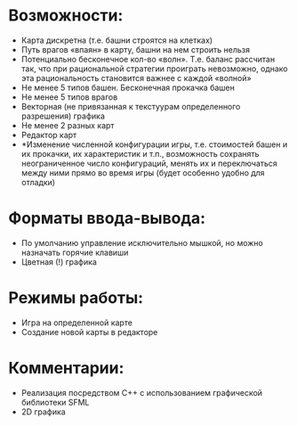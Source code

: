 # Возможности:

* Карта дискретна (т.е. башни строятся на клетках)
* Путь врагов «впаян» в карту, башни на нем строить нельзя
* Потенциально бесконечное кол-во «волн». Т.е. баланс рассчитан так, что при рациональной стратегии проиграть невозможно, однако эта рациональность становится важнее с каждой «волной»
* Не менее 5 типов башен. Бесконечная прокачка башен
* Не менее 5 типов врагов
* Векторная (не привязанная к текстуурам определенного разрешения) графика
* Не менее 2 разных карт
* Редактор карт
* \*Изменение численной конфигурации игры, т.е. стоимостей башен и их прокачки, их характеристик и т.п., возможность сохранять неограниченное число конфигураций, менять их и переключаться между ними прямо во время игры (будет особенно удобно для отладки)

# Форматы ввода-вывода:

* По умолчанию управление исключительно мышкой, но можно назначать горячие клавиши
* Цветная (!) графика

# Режимы работы:

* Игра на определенной карте
* Создание новой карты в редакторе

# Комментарии:

* Реализация посредством C++ с использованием графической библиотеки SFML
* 2D графика